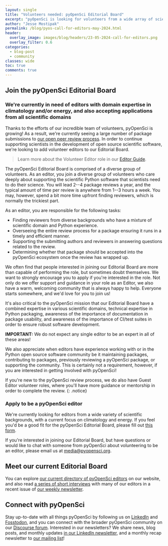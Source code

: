 ```yaml
---
layout: single
title: "Volunteers needed: pyOpenSci Editorial Board"
excerpt: "pyOpenSci is looking for volunteers from a wide array of scientific backgrounds to join our Editorial Board."
author: "Jesse Mostipak"
permalink: /blog/pyos-call-for-editors-may-2024.html
header:
  overlay_image: images/blog/headers/23-05-2024-call-for-editors.png
  overlay_filter: 0.6
categories:
  - blog-post
  - community
classes: wide
toc: true
comments: true
---
```

## Join the pyOpenSci Editorial Board
### We're currently in need of editors with domain expertise in climatology and/or energy, and also accepting applications from all scientific domains
Thanks to the efforts of our incredible team of volunteers, pyOpenSci is growing! As a result, we're currently seeing a large number of package submissions to [our open peer review process](https://www.pyopensci.org/about-peer-review/index.html). In order to continue supporting scientists in the development of open source scientific software, we're looking to add volunteer editors to our Editorial Board.

> Learn more about the Volunteer Editor role in our [Editor Guide](https://www.pyopensci.org/software-peer-review/how-to/editors-guide.html).

The pyOpenSci Editorial Board is comprised of a diverse group of volunteers. As an editor, you join a diverse group of volunteers who care deeply about supporting the scientific Python software that scientists need to do their science. You will lead 2--4 package reviews a year, and the typical amount of time per review is anywhere from 1--3 hours a week. You may, however, spend a bit more time upfront finding reviewers, which is normally the trickiest part.

As an editor, you are responsible for the following tasks:

* Finding reviewers from diverse backgrounds who have a mixture of scientific domain and Python experience.
* Overseeing the entire review process for a package ensuring it runs in a timely and efficient manner.
* Supporting the submitting authors and reviewers in answering questions related to the review.
* Determining whether that package should be accepted into the pyOpenSci ecosystem once the review has wrapped up.

We often find that people interested in joining our Editorial Board are more than capable of performing the role, but sometimes doubt themselves. We want to strongly encourage you to apply if you're interested in the role. Not only do we offer support and guidance in your role as an Editor, we also have a warm, welcoming community that is always happy to help. Everyone starts somewhere, and we'd love for you to join us!

It's also critical to the pyOpenSci mission that our Editorial Board have a combined expertise in various scientific domains, technical expertise in Python packaging, awareness of the importance of documentation in package usability, and awareness of the importance of CI/test suites in order to ensure robust software development.

**IMPORTANT:** We do not expect any single editor to be an expert in all of these areas!

We also appreciate when editors have experience working with or in the Python open source software community be it maintaining packages, contributing to packages, previously reviewing a pyOpenSci package, or supporting the community. This is certainly not a requirement, however, if you are interested in getting involved with pyOpenSci!

If you're new to the pyOpenSci review process, we do also have Guest Editor volunteer roles, where you'll have more guidance or mentorship in order to complete the review.
{: .notice}

### Apply to be a pyOpenSci editor
We're currently looking for editors from a wide variety of scientific backgrounds, with a current focus on climatology and energy. If you feel you'd be a good fit for the pyOpenSci Editorial Board, please fill out [this form](https://docs.google.com/forms/d/e/1FAIpQLScRQHQ7NKVEAG3BKAphiUdVFvQ5nkez0IpyXBMZDzXjuBPloQ/viewform).

If you're interested in joining our Editorial Board, but have questions or would like to chat with someone from pyOpenSci about volunteering to be an editor, please email us at [media@pyopensci.org](mailto:media@pyopensci.org).

## Meet our current Editorial Board
You can explore [our current directory of pyOpenSci editors](https://www.pyopensci.org/about-peer-review/index.html#meet-our-editorial-board) on our website, and also read [a series of short interviews](https://www.linkedin.com/pulse/meet-pyopensci-editorial-team-pyopensci-robpc/?trackingId=gE1IVxw%2BRX6P6NGP%2B%2BbM4Q%3D%3D) with many of our editors in a recent issue of [our weekly newsletter](https://www.linkedin.com/build-relation/newsletter-follow?entityUrn=7179551305344933888).

## Connect with pyOpenSci
Stay up-to-date with all things pyOpenSci by following us on [LinkedIn](https://www.linkedin.com/company/pyopensci) and [Fosstodon](https://fosstodon.org/@pyOpenSci), and you can connect with the broader pyOpenSci community on our [Discourse forum](https://pyopensci.discourse.group/). Interested in our newsletters? We share news, blog posts, and monthly updates [in our LinkedIn newsletter](https://www.linkedin.com/build-relation/newsletter-follow?entityUrn=7179551305344933888), and a monthly recap newsletter to [our mailing list](https://eepurl.com/iM7SOM)!

